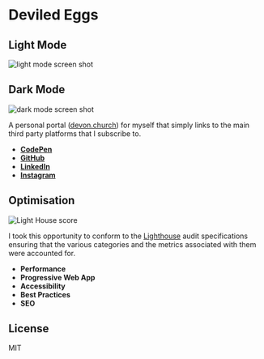 # Deviled Eggs

## Light Mode

![light mode screen shot](https://user-images.githubusercontent.com/15273233/64484253-a26a9500-d263-11e9-9bcc-86984f36658e.png)

## Dark Mode

![dark mode screen shot](https://user-images.githubusercontent.com/15273233/64484254-a4ccef00-d263-11e9-826b-8a0cd84d53f1.png)

A personal portal ([devon.church](https://www.devon.church)) for myself that simply links to the main third party platforms that I subscribe to.

- [**CodePen**](https://codepen.io/DevonChurch/)
- [**GitHub**](https://github.com/devonChurch/)
- [**LinkedIn**](https://www.linkedin.com/in/devon-church-655630108/)
- [**Instagram**](https://www.instagram.com/church.devon/)

## Optimisation

![Light House score](https://user-images.githubusercontent.com/15273233/41506186-3113a060-726d-11e8-90aa-68436a6598bb.png)

I took this opportunity to conform to the [Lighthouse](https://developers.google.com/web/tools/lighthouse/) audit specifications ensuring that the various categories and the metrics associated with them were accounted for.

- **Performance**
- **Progressive Web App**
- **Accessibility**
- **Best Practices**
- **SEO**

## License

MIT
